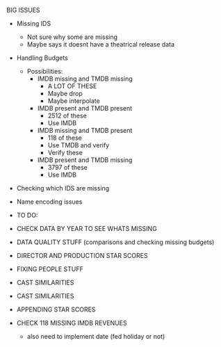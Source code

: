 BIG ISSUES

- Missing IDS
  - Not sure why some are missing
  - Maybe says it doesnt have a theatrical release data
- Handling Budgets
  - Possibilities:
    - IMDB missing and TMDB missing
      - A LOT OF THESE
      - Maybe drop
      - Maybe interpolate
    - IMDB present and TMDB present
      - 2512 of these
      - Use IMDB
    - IMDB missing and TMDB present
      - 118 of these
      - Use TMDB and verify
      - Verify these
    - IMDB present and TMDB missing
      - 3797 of these
      - Use IMDB
- Checking which IDS are missing

- Name encoding issues

- TO DO:

- CHECK DATA BY YEAR TO SEE WHATS MISSING
- DATA QUALITY STUFF (comparisons and checking missing budgets)
- DIRECTOR AND PRODUCTION STAR SCORES

- FIXING PEOPLE STUFF
- CAST SIMILARITIES

- CAST SIMILARITIES

- APPENDING STAR SCORES

- CHECK 118 MISSING IMDB REVENUES
  - also need to implement date (fed holiday or not)
